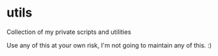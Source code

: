# utils
Collection of my private scripts and utilities

Use any of this at your own risk, I'm not going to maintain any of this. :)
